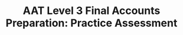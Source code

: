 ---
title: "AAT Level 3 Final Accounts Preparation: Practice Assessment"
description: "This is a practice assessment for the AAT Level 3 Final Accounts Preparation unit. It has been designed and written to resemble the live exam, including answers and a mark scheme so you can mark your own paper. Unlike other practice assessments, it includes workings and explanations for all tasks so you can see where the answers come from and work out where you have made any errors."
AmazonID: "B09HG58R1B"
tags:
- revision workbooks
- final accounts
- AAT Level 3
- mock exams with mark scheme
series:
- Accountancy Revision Workbooks
- AAT Level 3
---